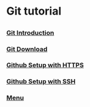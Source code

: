 # Git tutorial
##
### [Git Introduction](https://github.com/SDenn12/beginner_code/blob/main/git_information.md)
### [Git Download](https://github.com/SDenn12/beginner_code/blob/main/git_download.md)
### [Github Setup with HTTPS](https://github.com/SDenn12/beginner_code/main/github_setup_https.md)
### [Github Setup with SSH](https://github.com/SDenn12/SSH-Setup/blob/main/github-ssh-setup.md)
### [Menu](https://github.com/SDenn12/beginner_code/blob/main/README.md)

